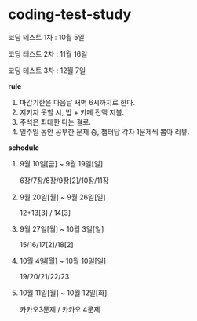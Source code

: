# coding-test-study

코딩 테스트 1차 : 10월 5일

코딩 테스트 2차 : 11월 16일

코딩 테스트 3차 : 12월 7일

**rule**

1. 마감기한은 다음날 새벽 6시까지로 한다.
2. 지키지 못할 시, 밥 + 카페 전액 지불.
3. 주석은 최대한 다는 걸로. 
4. 일주일 동안 공부한 문제 중, 챕터당 각자 1문제씩 뽑아 리뷰.


**schedule**

1. 9월 10일[금] ~ 9월 19일[일]

   6장/7장/8장/9장[2]/10장/11장
   
2. 9월 20일[월] ~ 9월 26일[일]

   12+13[3] / 14[3]

3. 9월 27일[월] ~ 10월 3일[일]

   15/16/17[2]/18[2]
  
4. 10월 4일[월] ~ 10월 10일[일]

   19/20/21/22/23
  
5. 10월 11일[월] ~ 10월 12일[화]

   카카오3문제 / 카카오 4문제



